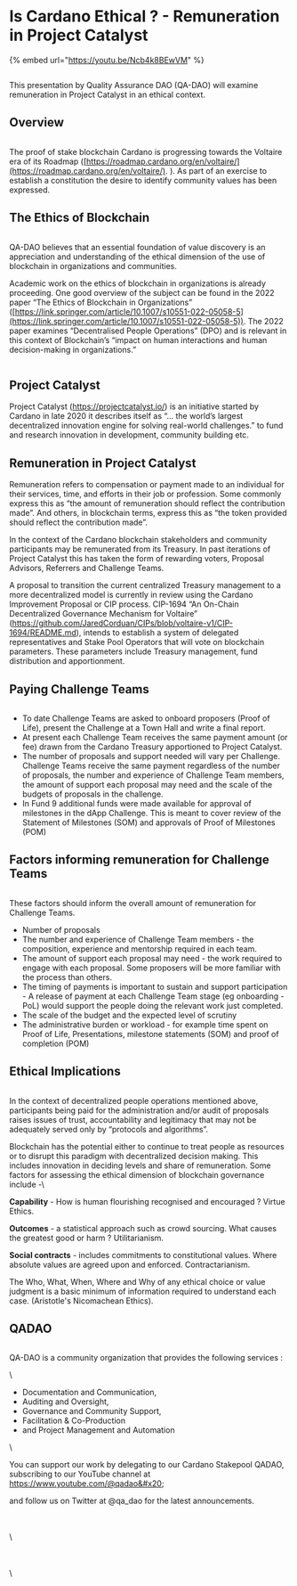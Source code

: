 # Is Cardano Ethical ? - Remuneration in Project Catalyst

{% embed url="https://youtu.be/Ncb4k8BEwVM" %}

<figure><img src="../../.gitbook/assets/Ethic-01.png" alt=""><figcaption></figcaption></figure>

This presentation by Quality Assurance DAO (QA-DAO) will examine remuneration in Project Catalyst in an ethical context.

## Overview

<figure><img src="../../.gitbook/assets/Ethic-02.png" alt=""><figcaption></figcaption></figure>

The proof of stake blockchain Cardano is progressing towards the Voltaire era of its Roadmap ([https://roadmap.cardano.org/en/voltaire/](https://roadmap.cardano.org/en/voltaire/). ). As part of an exercise to establish a constitution the desire to identify community values has been expressed.&#x20;

## The Ethics of Blockchain

<figure><img src="../../.gitbook/assets/Ethic-03.png" alt=""><figcaption></figcaption></figure>

QA-DAO believes that an essential foundation of value discovery is an appreciation and understanding of the ethical dimension of the use of blockchain in organizations and communities.&#x20;

Academic work on the ethics of blockchain in organizations is already proceeding. One good overview of the subject can be found in the 2022 paper “The Ethics of Blockchain in Organizations” ([https://link.springer.com/article/10.1007/s10551-022-05058-5](https://link.springer.com/article/10.1007/s10551-022-05058-5)). The 2022 paper examines “Decentralised People Operations” (DPO) and is relevant in this context of Blockchain’s “impact on human interactions and human decision-making in organizations.”

<figure><img src="../../.gitbook/assets/Ethic-04.png" alt=""><figcaption></figcaption></figure>

## Project Catalyst

Project Catalyst (https://projectcatalyst.io/) is an initiative started by Cardano in late 2020 it describes itself as “... the world’s largest decentralized innovation engine for solving real-world challenges.”  to fund and research innovation in development, community building etc.

## Remuneration in Project Catalyst

Remuneration refers to compensation or payment made to an individual for their services, time, and efforts in their job or profession. Some commonly express this as “the amount of remuneration should reflect the contribution made”. And others, in blockchain terms, express this as “the token provided should reflect the contribution made”.

In the context of the Cardano blockchain stakeholders and community participants may be remunerated from its Treasury. In past iterations of Project Catalyst this has taken the form of rewarding voters, Proposal Advisors, Referrers and Challenge Teams.

A proposal to transition  the current centralized Treasury management to a more decentralized model is currently in review using the Cardano Improvement Proposal or CIP process. CIP-1694 “An On-Chain Decentralized Governance Mechanism for Voltaire” (https://github.com/JaredCorduan/CIPs/blob/voltaire-v1/CIP-1694/README.md), intends to establish a system of delegated representatives and Stake Pool Operators that will vote on blockchain parameters. These parameters include Treasury management, fund distribution and apportionment.

## Paying Challenge Teams

<figure><img src="../../.gitbook/assets/Ethic-05 (1).png" alt=""><figcaption></figcaption></figure>

* To date Challenge Teams are asked to onboard proposers (Proof of Life), present the Challenge at a Town Hall and write a final report.
* At present each Challenge Team receives the same payment amount (or fee) drawn from the Cardano Treasury apportioned to Project Catalyst.&#x20;
* The number of proposals and support needed will vary per Challenge.  Challenge Teams receive the same payment regardless of the number of proposals, the number and experience of Challenge Team members, the amount of support each proposal may need and the scale of the budgets of proposals in the challenge.
* In Fund 9 additional funds were made available for approval of milestones in the dApp Challenge. This is meant to cover review of the Statement of Milestones (SOM) and approvals of Proof of Milestones (POM)

## Factors informing remuneration for Challenge Teams

<figure><img src="../../.gitbook/assets/Ethic-06.png" alt=""><figcaption></figcaption></figure>

These factors should inform the overall amount of remuneration for Challenge Teams.

* Number of proposals
* The number and experience of Challenge Team members - the composition, experience and mentorship required in each team.
* The amount of support each proposal may need - the work required to engage with each proposal. Some proposers will be more familiar with the process than others.
* The timing of payments is important to sustain and support participation - A release of payment at each Challenge Team stage (eg onboarding - PoL) would support the people doing the relevant work just completed.
* The scale of the budget and the expected level of scrutiny
* The administrative burden or workload - for example time spent on Proof of Life, Presentations, milestone statements (SOM) and proof of completion (POM)

## Ethical Implications

<figure><img src="../../.gitbook/assets/Ethic-07.png" alt=""><figcaption></figcaption></figure>

In the context of decentralized people operations mentioned above, participants being paid for the administration and/or audit of proposals raises issues of trust, accountability and legitimacy that may not be adequately served only by “protocols and algorithms”.

Blockchain has the potential either to continue to treat people as resources or to disrupt this paradigm with decentralized decision making. This includes innovation in deciding levels and share of remuneration. Some factors for assessing the ethical dimension of blockchain governance include -\


**Capability** - How is human flourishing recognised and encouraged ? Virtue Ethics.

**Outcomes** - a statistical approach such as crowd sourcing. What causes the greatest good or harm ? Utilitarianism.

**Social contracts** - includes commitments to constitutional values. Where absolute values are agreed upon and enforced. Contractarianism.

The Who, What, When, Where and Why of any ethical choice or value judgment is a basic minimum of information required to understand each case. (Aristotle's Nicomachean Ethics).

## QADAO

<figure><img src="../../.gitbook/assets/Ethic-08.png" alt=""><figcaption></figcaption></figure>

QA-DAO is a community organization that provides the following services :&#x20;

\


* Documentation and Communication,&#x20;
* Auditing and Oversight,&#x20;
* Governance and Community Support,&#x20;
* Facilitation & Co-Production
* and Project Management and Automation

\


You can support our work by delegating to our Cardano Stakepool QADAO, subscribing to our YouTube channel at https://www.youtube.com/@qadao&#x20;

&#x20;and follow us on Twitter at @qa\_dao for the latest announcements.

\
\
\




\
\
\
